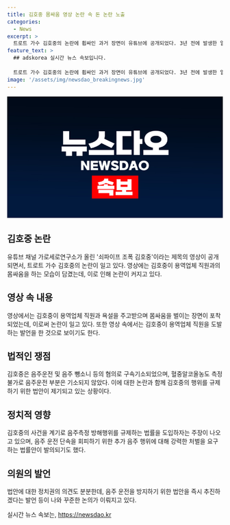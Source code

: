 ```yaml
---
title: 김호중 몸싸움 영상 논란 속 돈 논란 노출
categories:
  - News
excerpt: >
  트로트 가수 김호중의 논란에 휩싸인 과거 장면이 유튜브에 공개되었다. 3년 전에 발생한 일로, 건물주와의 갈등으로 용역업체 직원과 몸싸움을 벌인 것으로 알려졌다. 해당 영상에서는 욕설과 도발, 파이프로 보이는 물건을 들고 다니는 김호중의 모습이 담겼다. 건물주와의 갈등은 서울 강남경찰서에 신고된 후 양측에서 처벌불원서를 내면서 종결되었다. 또한, 김호중의 음주운전 사건과 관련해서는 의혹이 지속되고 있으며, 정치권에서는 음주측정 방해행위를 위한 법안 추진이 제기되고 있다. 이에 대한 논란과 관련 법안의 추진이 계속되고 있는 상황이다.
feature_text: >
  ## adskorea 실시간 뉴스 속보입니다.

  트로트 가수 김호중의 논란에 휩싸인 과거 장면이 유튜브에 공개되었다. 3년 전에 발생한 일로, 건물주와의 갈등으로 용역업체 직원과 몸싸움을 벌인 것으로 알려졌다. 해당 영상에서는 욕설과 도발, 파이프로 보이는 물건을 들고 다니는 김호중의 모습이 담겼다. 건물주와의 갈등은 서울 강남경찰서에 신고된 후 양측에서 처벌불원서를 내면서 종결되었다. 또한, 김호중의 음주운전 사건과 관련해서는 의혹이 지속되고 있으며, 정치권에서는 음주측정 방해행위를 위한 법안 추진이 제기되고 있다. 이에 대한 논란과 관련 법안의 추진이 계속되고 있는 상황이다.
image: '/assets/img/newsdao_breakingnews.jpg'
---
```


<p><img src="/assets/img/newsdao_breakingnews.jpg" alt="adskorea 속보" /></p>

<h2 data-ke-size="size26">김호중 논란</h2>

<p data-ke-size="size16">유튜브 채널 가로세로연구소가 올린 '쇠파이프 조폭 김호중'이라는 제목의 영상이 공개되면서, 트로트 가수 김호중의 논란이 일고 있다. 영상에는 김호중이 용역업체 직원과의 몸싸움을 하는 모습이 담겼는데, 이로 인해 논란이 커지고 있다.</p>

<h2 data-ke-size="size26">영상 속 내용</h2>

<p data-ke-size="size16">영상에서는 김호중이 용역업체 직원과 욕설을 주고받으며 몸싸움을 벌이는 장면이 포착되었는데, 이로써 논란이 일고 있다. 또한 영상 속에서는 김호중이 용역업체 직원을 도발하는 발언을 한 것으로 보이기도 한다.</p>

<h2 data-ke-size="size26">법적인 쟁점</h2>

<p data-ke-size="size16">김호중은 음주운전 및 음주 뺑소니 등의 혐의로 구속기소되었으며, 혈중알코올농도 측정 불가로 음주운전 부분은 기소되지 않았다. 이에 대한 논란과 함께 김호중의 행위를 규제하기 위한 법안이 제기되고 있는 상황이다.</p>

<h2 data-ke-size="size26">정치적 영향</h2>

<p data-ke-size="size16">김호중의 사건을 계기로 음주측정 방해행위를 규제하는 법률을 도입하자는 주장이 나오고 있으며, 음주 운전 단속을 회피하기 위한 추가 음주 행위에 대해 강력한 처벌을 요구하는 법률안이 발의되기도 했다.</p>

<h2 data-ke-size="size26">의원의 발언</h2>

<p data-ke-size="size16">법안에 대한 정치권의 의견도 분분한데, 음주 운전을 방지하기 위한 법안을 즉시 추진하겠다는 발언 등이 나와 꾸준한 논의가 이뤄지고 있다.</p>
실시간 뉴스 속보는, <a href="https://newsdao.kr" rel="dofollow">https://newsdao.kr</a>


